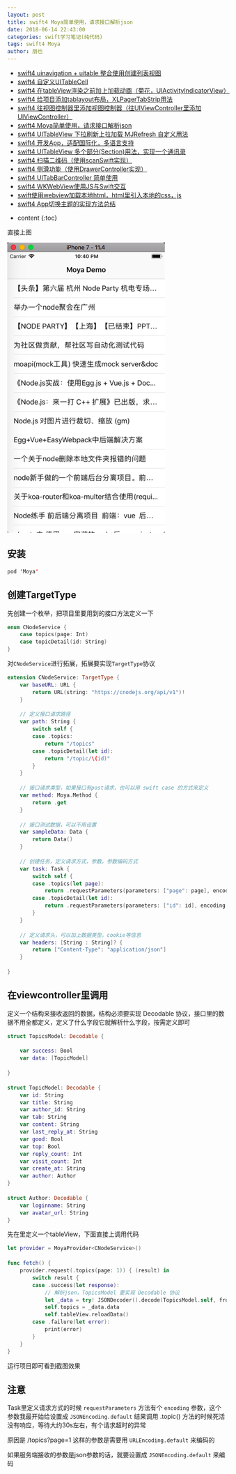 ```yaml
---
layout: post
title: swift4 Moya简单使用，请求接口解析json
date: 2018-06-14 22:43:00
categories: swift学习笔记(纯代码)
tags: swift4 Moya
author: 朋也
---
```


- [swift4 uinavigation + uitable 整合使用创建列表视图](https://tomoya92.github.io/2018/06/08/swift-uinavigation-uitable/)
- [swift4 自定义UITableCell](https://tomoya92.github.io/2018/06/09/swfit-uitableview-uitablecell/)
- [swift4 在tableView渲染之前加上加载动画（菊花，UIActivityIndicatorView）](https://tomoya92.github.io/2018/06/11/swift-tableview-activity-indicator/)
- [swift4 给项目添加tablayout布局，XLPagerTabStrip用法](https://tomoya92.github.io/2018/06/13/swift-tablayout-xlpagertabstrip/)
- [swift4 往视图控制器里添加视图控制器（往UIViewController里添加UIViewController）](https://tomoya92.github.io/2018/06/13/swift-adduiviewcontroller-to-uiviewcontroller/)
- [swift4 Moya简单使用，请求接口解析json](https://tomoya92.github.io/2018/06/14/swift-moya/)
- [swift4 UITableView 下拉刷新上拉加载 MJRefresh 自定义用法](https://tomoya92.github.io/2018/06/20/swift-pullrefresh-loadmore/)
- [swift4 开发App，适配国际化，多语言支持](https://tomoya92.github.io/2018/06/20/swift-localizable/)
- [swift4 UITableView 多个部分(Section)用法，实现一个通讯录](https://tomoya92.github.io/2018/06/26/swift-tableview-multipart-section/)
- [swift4 扫描二维码（使用scanSwift实现）](https://tomoya92.github.io/2018/06/27/swift-scan-qrcode/)
- [swift4 侧滑功能（使用DrawerController实现）](https://tomoya92.github.io/2018/06/29/swift-drawercontroller/)
- [swift4 UITabBarController 简单使用](https://tomoya92.github.io/2018/06/29/swift-tabbarcontroller/)
- [swift4 WKWebView使用JS与Swift交互](https://tomoya92.github.io/2018/07/05/swift-webview-javascript/)
- [swift使用webview加载本地html，html里引入本地的css，js](https://tomoya92.github.io/2018/10/31/swift-webview-load-css-js/)
- [swift4 App切换主题的实现方法总结](https://tomoya92.github.io/2018/11/09/swift-theme/)

* content
{:toc}

直接上图

![](/assets/QQ20180614-224012.png)




## 安装

```swift
pod 'Moya'
```

## 创建TargetType

先创建一个枚举，把项目里要用到的接口方法定义一下

```swift
enum CNodeService {
    case topics(page: Int)
    case topicDetail(id: String)
}
```

对`CNodeService`进行拓展，拓展要实现`TargetType`协议

```swift
extension CNodeService: TargetType {
    var baseURL: URL {
        return URL(string: "https://cnodejs.org/api/v1")!
    }

    // 定义接口请求路径
    var path: String {
        switch self {
        case .topics:
            return "/topics"
        case .topicDetail(let id):
            return "/topic/\(id)"
        }
    }

    // 接口请求类型，如果接口有post请求，也可以用 swift case 的方式来定义
    var method: Moya.Method {
        return .get
    }

    // 接口测试数据，可以不用设置
    var sampleData: Data {
        return Data()
    }

    // 创建任务，定义请求方式，参数，参数编码方式
    var task: Task {
        switch self {
        case .topics(let page):
            return .requestParameters(parameters: ["page": page], encoding: URLEncoding.default)
        case .topicDetail(let id):
            return .requestParameters(parameters: ["id": id], encoding: URLEncoding.default)
        }
    }

    // 定义请求头，可以加上数据类型，cookie等信息
    var headers: [String : String]? {
        return ["Content-Type": "application/json"]
    }

}
```

## 在viewcontroller里调用

定义一个结构来接收返回的数据，结构必须要实现 Decodable 协议，接口里的数据不用全都定义，定义了什么字段它就解析什么字段，按需定义即可

```swift
struct TopicsModel: Decodable {

    var success: Bool
    var data: [TopicModel]

}

struct TopicModel: Decodable {
    var id: String
    var title: String
    var author_id: String
    var tab: String
    var content: String
    var last_reply_at: String
    var good: Bool
    var top: Bool
    var reply_count: Int
    var visit_count: Int
    var create_at: String
    var author: Author
}

struct Author: Decodable {
    var loginname: String
    var avatar_url: String
}
```

先在里定义一个tableView，下面直接上调用代码

```swift
let provider = MoyaProvider<CNodeService>()

func fetch() {
    provider.request(.topics(page: 1)) { (result) in
        switch result {
        case .success(let response):
        	// 解析json，TopicsModel 要实现 Decodable 协议
            let _data = try! JSONDecoder().decode(TopicsModel.self, from: response.data)
            self.topics = _data.data
            self.tableView.reloadData()
        case .failure(let error):
            print(error)
        }
    }
}
```

运行项目即可看到截图效果

## 注意

Task里定义请求方式的时候 `requestParameters` 方法有个 `encoding` 参数，这个参数我最开始给设置成 `JSONEncoding.default` 结果调用 .topic() 方法的时候死活没有响应，等待大约30s左右，有个请求超时的异常

原因是 /topics?page=1 这样的参数是需要用 `URLEncoding.default` 来编码的

如果服务端接收的参数是json参数的话，就要设置成 `JSONEncoding.default` 来编码

